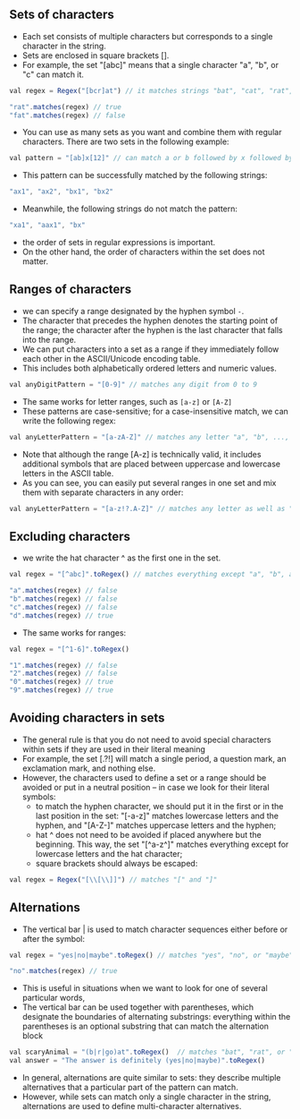 ## Sets of characters
- Each set consists of multiple characters but corresponds to a single character in the string.
- Sets are enclosed in square brackets [].
- For example, the set "[abc]" means that a single character "a", "b", or "c" can match it.
```js
val regex = Regex("[bcr]at") // it matches strings "bat", "cat", "rat", but not "fat"

"rat".matches(regex) // true
"fat".matches(regex) // false
```
- You can use as many sets as you want and combine them with regular characters. There are two sets in the following example:
```js
val pattern = "[ab]x[12]" // can match a or b followed by x followed by either 1 or 2
```
- This pattern can be successfully matched by the following strings:
```js
"ax1", "ax2", "bx1", "bx2"
```
- Meanwhile, the following strings do not match the pattern:
```js
"xa1", "aax1", "bx"
```
- the order of sets in regular expressions is important.
- On the other hand, the order of characters within the set does not matter.


## Ranges of characters
- we can specify a range designated by the hyphen symbol `-`.
- The character that precedes the hyphen denotes the starting point of the range; the character after the hyphen is the last character that falls into the range.
- We can put characters into a set as a range if they immediately follow each other in the ASCII/Unicode encoding table.
- This includes both alphabetically ordered letters and numeric values.
```js
val anyDigitPattern = "[0-9]" // matches any digit from 0 to 9
```
- The same works for letter ranges, such as `[a-z]` or `[A-Z]`
- These patterns are case-sensitive; for a case-insensitive match, we can write the following regex:
```js
val anyLetterPattern = "[a-zA-Z]" // matches any letter "a", "b", ..., "A", "B", ...
```
- Note that although the range [A-z] is technically valid, it includes additional symbols that are placed between uppercase and lowercase letters in the ASCII table.
- As you can see, you can easily put several ranges in one set and mix them with separate characters in any order:
```js
val anyLetterPattern = "[a-z!?.A-Z]" // matches any letter as well as "!", "?", and "."
```


## Excluding characters
- we write the hat character ^ as the first one in the set.
```js
val regex = "[^abc]".toRegex() // matches everything except "a", "b", and "c"

"a".matches(regex) // false
"b".matches(regex) // false
"c".matches(regex) // false
"d".matches(regex) // true
```
- The same works for ranges:
```js
val regex = "[^1-6]".toRegex()

"1".matches(regex) // false
"2".matches(regex) // false
"0".matches(regex) // true
"9".matches(regex) // true
```


## Avoiding characters in sets
- The general rule is that you do not need to avoid special characters within sets if they are used in their literal meaning
- For example, the set [.?!] will match a single period, a question mark, an exclamation mark, and nothing else. 
- However, the characters used to define a set or a range should be avoided or put in a neutral position – in case we look for their literal symbols:
  + to match the hyphen character, we should put it in the first or in the last position in the set: "[-a-z]" matches lowercase letters and the hyphen, and "[A-Z-]" matches uppercase letters and the hyphen;
  + hat ^ does not need to be avoided if placed anywhere but the beginning. This way, the set "[^a-z^]" matches everything except for lowercase letters and the hat character;
  + square brackets should always be escaped:
```js
val regex = Regex("[\\[\\]]") // matches "[" and "]"
```


## Alternations
- The vertical bar | is used to match character sequences either before or after the symbol:
```js
val regex = "yes|no|maybe".toRegex() // matches "yes", "no", or "maybe", but not "y" or "e"

"no".matches(regex) // true
```
- This is useful in situations when we want to look for one of several particular words,
- The vertical bar can be used together with parentheses, which designate the boundaries of alternating substrings: everything within the parentheses is an optional substring that can match the alternation block
```js
val scaryAnimal = "(b|r|go)at".toRegex()  // matches "bat", "rat", or "goat"
val answer = "The answer is definitely (yes|no|maybe)".toRegex() 
```
- In general, alternations are quite similar to sets: they describe multiple alternatives that a particular part of the pattern can match.
- However, while sets can match only a single character in the string, alternations are used to define multi-character alternatives.
